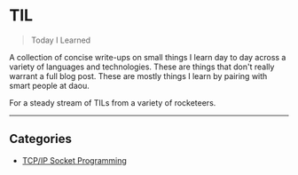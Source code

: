 # TIL
> Today I Learned

A collection of concise write-ups on small things I learn day to day across a variety of languages and technologies. 
These are things that don't really warrant a full blog post. 
These are mostly things I learn by pairing with smart people at daou.

For a steady stream of TILs from a variety of rocketeers.

---

## Categories

- [TCP/IP Socket Programming](https://github.com/hansolJu/TIL/tree/master/socket)
